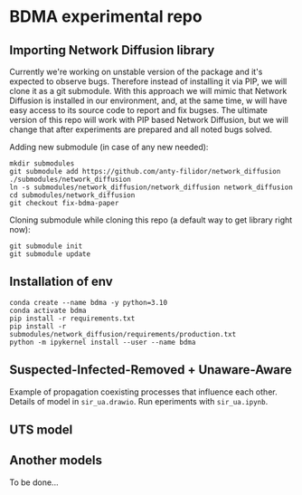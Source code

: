 # BDMA experimental repo

## Importing Network Diffusion library
Currently we're working on unstable version of the package and it's expected to
observe bugs. Therefore instead of installing it via PIP, we will clone it as
a git submodule. With this approach we will mimic that Network Diffusion is 
installed in our environment, and, at the same time, w will have easy access 
to its source code to report and fix bugses. The ultimate version of this repo
will work with PIP based Network Diffusion, but we will change that after
experiments are prepared and all noted bugs solved.

Adding new submodule (in case of any new needed):
```
mkdir submodules
git submodule add https://github.com/anty-filidor/network_diffusion ./submodules/network_diffusion
ln -s submodules/network_diffusion/network_diffusion network_diffusion  
cd submodules/network_diffusion
git checkout fix-bdma-paper
```

Cloning submodule while cloning this repo (a default way to get library right now):
```
git submodule init
git submodule update
```

## Installation of env
```
conda create --name bdma -y python=3.10
conda activate bdma
pip install -r requirements.txt
pip install -r submodules/network_diffusion/requirements/production.txt
python -m ipykernel install --user --name bdma
```

## Suspected-Infected-Removed + Unaware-Aware
Example of propagation coexisting processes that influence each other. Details
of model in `sir_ua.drawio`. Run eperiments with `sir_ua.ipynb`.

## UTS model
<here a short description>

## Another models
To be done...

